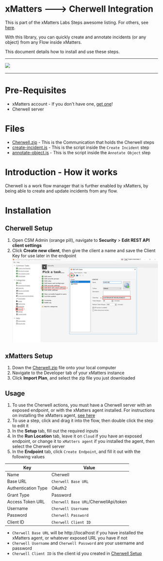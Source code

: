 # xMatters ---> Cherwell Integration
This is part of the xMatters Labs Steps awesome listing. For others, see [here](https://github.com/xmatters/xMatters-Labs-Flow-Steps).

With this library, you can quickly create and annotate incidents (or any object) from any Flow inside xMatters.

This document details how to install and use these steps. 

---------

<kbd>
<img src="https://github.com/xmatters/xMatters-Labs/raw/master/media/disclaimer.png">
</kbd>

---------
# Pre-Requisites
* xMatters account - If you don't have one, [get one](https://www.xmatters.com)! 
* Cherwell server

# Files
* [Cherwell.zip](./Cherwell.zip) - This is the Communication that holds the Cherwell steps
* [create-incident.js](./create-incident.js) - This is the script inside the `Create Incident` step
* [annotate-object.js](./annotate-object.js) - This is the script inside the `Annotate Object` step

# Introduction - How it works
Cherwell is a work flow manager that is further enabled by xMatters, by being able to create and update incidents from any flow.

# Installation

## Cherwell Setup
1. Open CSM Admin (orange pill), navigate to **Security** > **Edit REST API client settings** 
2. Click **Create new client**, then give the client a name and save the Client Key for use later in the endpoint
![create-client](./media/create-client.png)

## xMatters Setup
1. Down the [Cherwell.zip](./Cherwell.zip) file onto your local computer
2. Navigate to the Developer tab of your xMatters instance
3. Click **Import Plan**, and select the zip file you just downloaded


## Usage
1. To use the Cherwell actions, you must have a Cherwell server with an exposed endpoint, or with the xMatters agent installed. For instructions on installing the xMatters agent, [see here](https://help.xmatters.com/ondemand/xmodwelcome/xmattersagent/xmatters-agent-topic.htm)
2. To use a step, click and drag it into the flow, then double click the step to edit it
3. In the **Setup** tab, fill out the required inputs
4. In the **Run Location** tab, leave it on `Cloud` if you have an exposed endpoint, or change it to `xMatters agent` if you installed the agent, then select the Cherwell server
5. In the **Endpoint** tab, click `Create Endpoint`, and fill it out with the following values

| Key | Value |
| --- | --- |
| Name | Cherwell |
| Base URL | `Cherwell Base URL` |
| Authentication Type | OAuth2 |
| Grant Type | Password |
| Access Token URL | `Cherwell Base URL`/CherwellApi/token |
| Username | `Cherwell Username` |
| Password | `Cherwell Password` |
| Client ID | `Cherwell Client ID` |
* `Cherwell Base URL` will be http://localhost if you have installed the xMatters agent, or whatever exposed URL you have if not
* `Cherwell Username` and `Cherwell Password` are your username and password
* `Cherwell Client ID` is the client id you created in [Cherwell Setup](#cherwell-setup)
